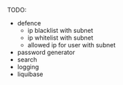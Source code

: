 TODO:
+ defence
  + ip blacklist with subnet
  + ip whitelist with subnet
  + allowed ip for user with subnet
+ password generator
+ search
+ logging
+ liquibase